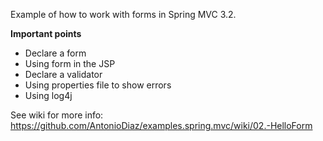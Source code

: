Example of how to work with forms in Spring MVC 3.2.

**Important points**  
* Declare a form  
* Using form in the JSP
* Declare a validator  
* Using properties file to show errors  
* Using log4j  

See wiki for more info: https://github.com/AntonioDiaz/examples.spring.mvc/wiki/02.-HelloForm
